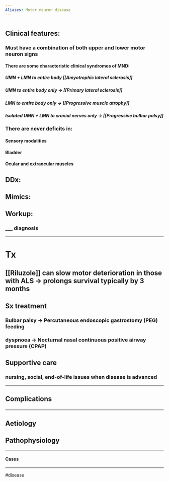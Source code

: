 ```yaml
---
Aliases: Motor neuron disease
---
```

# 
## Clinical features:
### Must have a combination of both upper and lower motor neuron signs
#### There are some characteristic clinical syndromes of MND: 
##### UMN + LMN to entire body [[Amyotrophic lateral sclerosis]]
##### UMN to entire body only -> [[Primary lateral sclerosis]]
##### LMN to entire body only -> [[Progressive muscle atrophy]]
##### Isolated UMN + LMN to cranial nerves only -> [[Progressive bulbar palsy]]
### There are never deficits in:
#### Sensory modalities
#### Bladder 
#### Ocular and extraocular muscles 

## DDx:
###
## Mimics:
###
## Workup:
### ___ diagnosis
---
# Tx
## [[Riluzole]] can slow motor deterioration in those with ALS -> prolongs survival typically by 3 months
## Sx treatment
### Bulbar palsy -> Percutaneous endoscopic gastrostomy (PEG) feeding
### dyspnoea -> Nocturnal nasal continuous positive airway pressure (CPAP)  
##  Supportive care
### nursing, social, end-of-life issues when disease is advanced

---
## Complications
###

---
## Aetiology
## Pathophysiology

---
#### Cases


---
#disease 